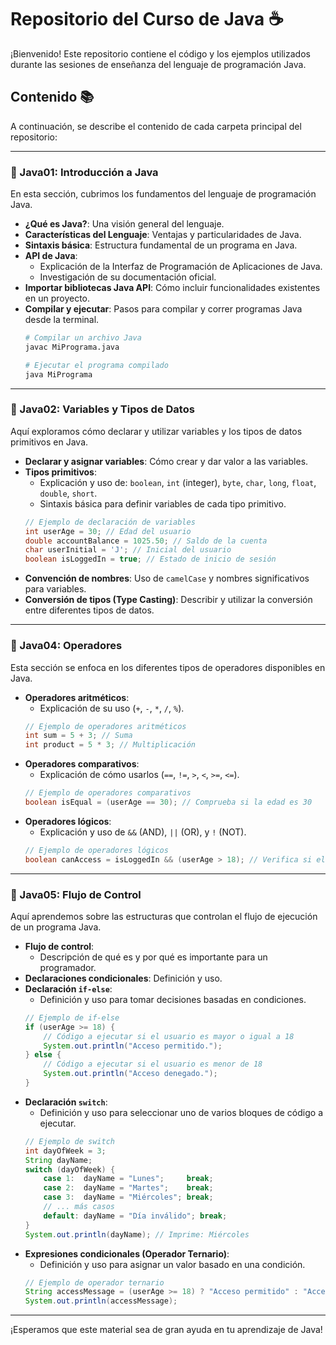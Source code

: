 # Repositorio del Curso de Java ☕

¡Bienvenido! Este repositorio contiene el código y los ejemplos utilizados durante las sesiones de enseñanza del lenguaje de programación Java.

## Contenido 📚

A continuación, se describe el contenido de cada carpeta principal del repositorio:

---

### 📁 Java01: Introducción a Java

En esta sección, cubrimos los fundamentos del lenguaje de programación Java.

* **¿Qué es Java?**: Una visión general del lenguaje.
* **Características del Lenguaje**: Ventajas y particularidades de Java.
* **Sintaxis básica**: Estructura fundamental de un programa en Java.
* **API de Java**:
    * Explicación de la Interfaz de Programación de Aplicaciones de Java.
    * Investigación de su documentación oficial.
* **Importar bibliotecas Java API**: Cómo incluir funcionalidades existentes en un proyecto.
* **Compilar y ejecutar**: Pasos para compilar y correr programas Java desde la terminal.
    ```bash
    # Compilar un archivo Java
    javac MiPrograma.java

    # Ejecutar el programa compilado
    java MiPrograma
    ```

---

### 📁 Java02: Variables y Tipos de Datos

Aquí exploramos cómo declarar y utilizar variables y los tipos de datos primitivos en Java.

* **Declarar y asignar variables**: Cómo crear y dar valor a las variables.
* **Tipos primitivos**:
    * Explicación y uso de: `boolean`, `int` (integer), `byte`, `char`, `long`, `float`, `double`, `short`.
    * Sintaxis básica para definir variables de cada tipo primitivo.
    ```java
    // Ejemplo de declaración de variables
    int userAge = 30; // Edad del usuario
    double accountBalance = 1025.50; // Saldo de la cuenta
    char userInitial = 'J'; // Inicial del usuario
    boolean isLoggedIn = true; // Estado de inicio de sesión
    ```
* **Convención de nombres**: Uso de `camelCase` y nombres significativos para variables.
* **Conversión de tipos (Type Casting)**: Describir y utilizar la conversión entre diferentes tipos de datos.

---

### 📁 Java04: Operadores

Esta sección se enfoca en los diferentes tipos de operadores disponibles en Java.

* **Operadores aritméticos**:
    * Explicación de su uso (`+`, `-`, `*`, `/`, `%`).
    ```java
    // Ejemplo de operadores aritméticos
    int sum = 5 + 3; // Suma
    int product = 5 * 3; // Multiplicación
    ```
* **Operadores comparativos**:
    * Explicación de cómo usarlos (`==`, `!=`, `>`, `<`, `>=`, `<=`).
    ```java
    // Ejemplo de operadores comparativos
    boolean isEqual = (userAge == 30); // Comprueba si la edad es 30
    ```
* **Operadores lógicos**:
    * Explicación y uso de `&&` (AND), `||` (OR), y `!` (NOT).
    ```java
    // Ejemplo de operadores lógicos
    boolean canAccess = isLoggedIn && (userAge > 18); // Verifica si el usuario está logueado Y es mayor de 18
    ```

---

### 📁 Java05: Flujo de Control

Aquí aprendemos sobre las estructuras que controlan el flujo de ejecución de un programa Java.

* **Flujo de control**:
    * Descripción de qué es y por qué es importante para un programador.
* **Declaraciones condicionales**: Definición y uso.
* **Declaración `if-else`**:
    * Definición y uso para tomar decisiones basadas en condiciones.
    ```java
    // Ejemplo de if-else
    if (userAge >= 18) {
        // Código a ejecutar si el usuario es mayor o igual a 18
        System.out.println("Acceso permitido.");
    } else {
        // Código a ejecutar si el usuario es menor de 18
        System.out.println("Acceso denegado.");
    }
    ```
* **Declaración `switch`**:
    * Definición y uso para seleccionar uno de varios bloques de código a ejecutar.
    ```java
    // Ejemplo de switch
    int dayOfWeek = 3;
    String dayName;
    switch (dayOfWeek) {
        case 1:  dayName = "Lunes";     break;
        case 2:  dayName = "Martes";    break;
        case 3:  dayName = "Miércoles"; break;
        // ... más casos
        default: dayName = "Día inválido"; break;
    }
    System.out.println(dayName); // Imprime: Miércoles
    ```
* **Expresiones condicionales (Operador Ternario)**:
    * Definición y uso para asignar un valor basado en una condición.
    ```java
    // Ejemplo de operador ternario
    String accessMessage = (userAge >= 18) ? "Acceso permitido" : "Acceso denegado";
    System.out.println(accessMessage);
    ```

---

¡Esperamos que este material sea de gran ayuda en tu aprendizaje de Java!